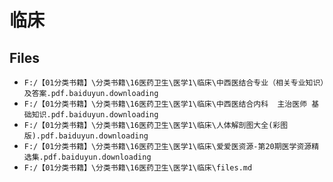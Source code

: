 # 临床

## Files

- `F:/【01分类书籍】\分类书籍\16医药卫生\医学1\临床\中西医结合专业（相关专业知识）及答案.pdf.baiduyun.downloading`
- `F:/【01分类书籍】\分类书籍\16医药卫生\医学1\临床\中西医结合内科  主治医师 基础知识.pdf.baiduyun.downloading`
- `F:/【01分类书籍】\分类书籍\16医药卫生\医学1\临床\人体解剖图大全(彩图版).pdf.baiduyun.downloading`
- `F:/【01分类书籍】\分类书籍\16医药卫生\医学1\临床\爱爱医资源-第20期医学资源精选集.pdf.baiduyun.downloading`
- `F:/【01分类书籍】\分类书籍\16医药卫生\医学1\临床\files.md`
